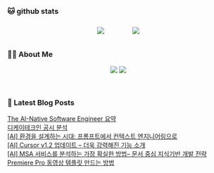 
###  🐱 github stats  

<div id="main" align="center">
    <img src="https://github-readme-stats.vercel.app/api?username=peterica&count_private=true&show_icons=true&theme=radical"
        style="height: auto; margin-left: 20px; margin-right: 20px; padding: 10px;"/>
    <img src="https://github-readme-stats.vercel.app/api/top-langs/?username=peterica&layout=compact"   
        style="height: auto; margin-left: 20px; margin-right: 20px; padding: 10px;"/>
</div>

###  💁‍♀️ About Me  
<p align="center">
    <a href="https://peterica.tistory.com/"><img src="https://img.shields.io/badge/Blog-FF5722?style=flat-square&logo=Blogger&logoColor=white"/></a>
    <a href="mailto:ilovefran.ofm@gmail.com"><img src="https://img.shields.io/badge/Gmail-d14836?style=flat-square&logo=Gmail&logoColor=white&link=ilovefran.ofm@gmail.com"/></a>
</p>

<br>

### 📕 Latest Blog Posts   

<a href ="https://peterica.tistory.com/962"> The AI-Native Software Engineer 요약 </a> <br>
<a href ="https://peterica.tistory.com/961"> 디케이테크인 공시 분석 </a> <br>
<a href ="https://peterica.tistory.com/960"> [AI] 환경을 설계하는 시대: 프롬프트에서 컨텍스트 엔지니어링으로 </a> <br>
<a href ="https://peterica.tistory.com/959"> [AI] Cursor v1.2 업데이트 &ndash; 더욱 강력해진 기능 소개 </a> <br>
<a href ="https://peterica.tistory.com/957"> [AI] MSA 서비스를 분석하는 가장 확실한 방법&ndash; 문서 중심 지식기반 개발 전략 </a> <br>
<a href ="https://peterica.tistory.com/958"> Premiere Pro 동영상 템플릿 만드는 방법 </a> <br>

